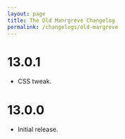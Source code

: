 ```yaml
---
layout: page
title: The Old Manrgreve Changelog
permalink: /changelogs/old-margreve
---
```


# 13.0.1
- CSS tweak.

# 13.0.0
- Initial release.
